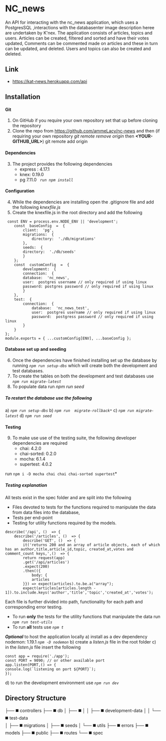﻿# NC_news

An API for interacting with the nc_news application, which uses a PostgresSQL ,interactions with the databasenter image description heree are undertaken by K'nex. The application consists of articles, topics and users. Articles can be created, filtered and sorted and have their votes updated, Comments can be commented made on articles and these in turn can be updated, and deleted. Users and topics can also be created and deleted.

## Link
- https://kat-news.herokuapp.com/api

## Installation 
#### Git
 1. On GitHub if you require your own repository set that up before cloning the repository
  2. Clone the repo from https://github.com/ammeLacy/nc-news and then (if requiring your own repository *git remote remove origin* then **<YOUR-GITHUB_URL>**) git remote add origin 
  #### Dependencies
  3. The project provides the following dependencies
      - express : 4.17.1
	 - knex: 0.19.0
	 - pg 7.11.0
*`` run npm install``*
 #### Configuration 
 4.  While the dependencies are installing open the .gitignore  file and add the following *knexfile.js*
 5. Create the knexfile.js in the root directory and add the following 

```
 const ENV = process.env.NODE_ENV || 'development';
	const  baseConfig  =  {
		client:  'pg',
		migrations:  {
			directory:  './db/migrations'
		},
		seeds:  {
		directory:  './db/seeds'
		}
	};
	const  customConfig  =  {
		development:  {
		connection:  {
		database:  'nc_news',
		user:  postgres username // only required if using linux
		password: postgres password // only required if using linux
		}
	},
	test:  {
		connection:  {
			database:  'nc_news_test',
			user:  postgres username // only required if using linux
			password:  postgress password // only required if using linux
		}
	}
};
module.exports = { ...customConfig[ENV], ...baseConfig };
```
#### Database  set up and seeding 
6. Once the dependencies have finished installing set up the database by running *``npm run setup-dbs``* which will create both the development and test databases. 
7. To create the tables on both the development and test databases use *``npm run migrate-latest``*
8. To populate data  run *npm run seed*

##### To restart the database use the following 
a) *``npm run setup-dbs``*
b) *``npm run  migrate-rollback*``*
c) *``npm run migrate-latest``*
d) *``npm run seed``*

#### Testing 
 9. To make use use of the testing suite, the following developer dependencies are required
	 - chai:  4.2.0
	- chai-sorted: 0.2.0
	- mocha: 6.1.4
	- supertest: 4.0.2

run ``npm i -D mocha chai chai chai-sorted supertest``*

##### Testing explanation 
All tests exist in the spec folder and are split into the following 

 - Files devoted to tests for the functions required to manipulate the data from data files into the database, 
 - Tests per end-point 
 - Testing for utility functions required by the models. 
```
describe('/api', ()  => {
	describe('/articles', ()  => {
		describe('GET', ()  => {
		it('returns 200 and an array of article objects, each of which has an author,title,article_id,topic, created_at,votes and comment_count keys,',()  => {
		return request(app)
		.get('/api/articles')
		.expect(200)
		.then(({
			body: {
			articles
		}}) => expect(articles).to.be.a("array");
		expect(articles[articles.length - 1]).to.include.keys('author','title','topic','created_at','votes');

```
Each file is further divided into path, functionality for each path and corresponding error testing. 
 - To run **only** the tests for the utility functions that manipulate the data run *``npm run test-utils``*
 - To run **all** tests use *``npm t ``*
 
 ***Optional*** to host the application locally 
a) install as a dev dependency nodemon: 1.19.1 *``npm -D nodemon``* 
b) create a *listen.js* file in the root folder 
c) in the *listen.js* file insert the following 
```
const app = require('./app');
const PORT = 9090; // or other available port
app.listen(PORT,() => {
console.log(`listening on port ${PORT}`);
});
```
d) to run the development environment use  *``npm run dev``*

##  Directory Structure

├──  :black_medium_square: controllers
├──  :black_medium_square: db 
│   ├──  :black_medium_square:
│   │   ├──  :black_medium_square: development-data 
│   │   └──  :black_medium_square: test-data  
│   ├──  :black_medium_square: migrations
│   ├──  :black_medium_square: seeds
│   └──  :black_medium_square: utils
├── :black_medium_square: errors 
├── :black_medium_square: models 
├── :black_medium_square: public 
├── :black_medium_square: routes
└── :black_medium_square: spec 


